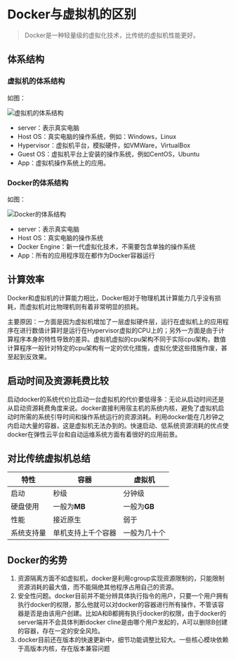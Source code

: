 # Docker与虚拟机的区别
>Docker是一种轻量级的虚拟化技术，比传统的虚拟机性能更好。

## 体系结构           
### 虚拟机的体系结构
如图：
          
![虚拟机的体系结构](https://live.staticflickr.com/65535/49573127328_7214a6d666_b.jpg)
            
- server：表示真实电脑
- Host OS：真实电脑的操作系统，例如：Windows，Linux
- Hypervisor：虚拟机平台，模拟硬件，如VMWare，VirtualBox
- Guest OS：虚拟机平台上安装的操作系统，例如CentOS，Ubuntu
- App：虚拟机操作系统上的应用。
              
### Docker的体系结构
如图：
             
![Docker的体系结构](https://live.staticflickr.com/65535/49573153363_cc09bca431_b.jpg)
            
- server：表示真实电脑
- Host OS：真实电脑的操作系统
- Docker Engine：新一代虚拟化技术，不需要包含单独的操作系统
- App：所有的应用程序现在都作为Docker容器运行
           
## 计算效率
Docker和虚拟机的计算能力相比，Docker相对于物理机其计算能力几乎没有损耗，而虚拟机对比物理机则有着非常明显的损耗。
        
主要原因：一方面是因为虚拟机增加了一层虚拟硬件层，运行在虚拟机上的应用程序在进行数值计算时是运行在Hypervisor虚拟的CPU上的；另外一方面是由于计算程序本身的特性导致的差异。虚拟机虚拟的cpu架构不同于实际cpu架构，数值计算程序一般针对特定的cpu架构有一定的优化措施，虚拟化使这些措施作废，甚至起到反效果。
          
## 启动时间及资源耗费比较
启动docker的系统代价比启动一台虚拟机的代价要低得多：无论从启动时间还是从启动资源耗费角度来说。docker直接利用宿主机的系统内核，避免了虚拟机启动时所需的系统引导时间和操作系统运行的资源消耗。利用docker能在几秒钟之内启动大量的容器，这是虚拟机无法办到的。快速启动、低系统资源消耗的优点使docker在弹性云平台和自动运维系统方面有着很好的应用前景。

## 对比传统虚拟机总结
|特性|容器|虚拟机|
|--|--|--|
|启动|秒级|分钟级|
|硬盘使用|一般为**MB**|一般为**GB**|
|性能|接近原生|弱于|
|系统支持量|单机支持上千个容器|一般为几十个|
            
## Docker的劣势
1. 资源隔离方面不如虚拟机，docker是利用cgroup实现资源限制的，只能限制资源消耗的最大值，而不能隔绝其他程序占用自己的资源。
2. 安全性问题。docker目前并不能分辨具体执行指令的用户，只要一个用户拥有执行docker的权限，那么他就可以对docker的容器进行所有操作，不管该容器是否是由该用户创建。比如A和B都拥有执行docker的权限，由于docker的server端并不会具体判断docker cline是由哪个用户发起的，A可以删除B创建的容器，存在一定的安全风险。
3. docker目前还在版本的快速更新中，细节功能调整比较大。一些核心模块依赖于高版本内核，存在版本兼容问题

